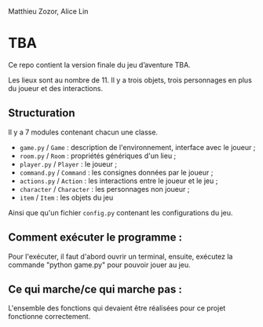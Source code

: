 ﻿Matthieu Zozor, Alice Lin 

# TBA

Ce repo contient la version finale du jeu d’aventure TBA.

Les lieux sont au nombre de 11. Il y a trois objets, trois personnages en plus du joueur et des interactions. 


## Structuration

Il y a 7 modules contenant chacun une classe.

- `game.py` / `Game` : description de l'environnement, interface avec le joueur ;
- `room.py` / `Room` : propriétés génériques d'un lieu  ;
- `player.py` / `Player` : le joueur ;
- `command.py` / `Command` : les consignes données par le joueur ;
- `actions.py` / `Action` : les interactions entre le joueur et le jeu ;
- `character` / `Character` : les personnages non joueur ;
- `item` / `Item` : les objets du jeu

Ainsi que qu'un fichier `config.py` contenant les configurations du jeu.

## Comment exécuter le programme :

Pour l'exécuter, il faut d'abord ouvrir un terminal, ensuite, exécutez la commande "python game.py" pour pouvoir jouer au jeu.

## Ce qui marche/ce qui marche pas :

L'ensemble des fonctions qui devaient être réalisées pour ce projet fonctionne correctement. 
